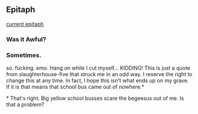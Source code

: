 Epitaph
-------

[current epitaph](epitaph.html) 
 
 

### Was it Awful?

### Sometimes.


 
 
 
 
 
 
 
 
 
 
 
 
 

so. fucking. emo. Hang on while I cut myself... KIDDING! This is just a
quote from slaughterhouse-five that struck me in an odd way. I reserve
the right to change this at any time. In fact, I hope this isn't what
ends up on my grave. If it is that means that school bus came out of
nowhere.\*


 
 
 
 
 
 
 
 
 

\* That's right. Big yellow school busses scare the begeesus out of me.
Is that a problem?
